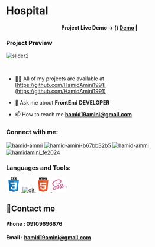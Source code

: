 # Hospital


<h4 align="center">
  <span>Project Live Demo -> () </span>
  <a href="https://hamidamini1991.github.io/Hospital/" target="_blank">Demo</a>
  |

</h4>

### Project Preview
![slider2](https://github.com/HamidAmini1991/Hospital/assets/157976852/fe0fa3e8-bfcb-496f-b013-b792ca6a151d)



<br>




- 👨‍💻 All of my projects are available at [https://github.com/HamidAmini1991](https://github.com/HamidAmini1991)

- 💬 Ask me about **FrontEnd DEVELOPER**

- 📫 How to reach me **hamid19amini@gmail.com**

<h3 align="left">Connect with me:</h3>
<p align="left">
<a href="https://codepen.io/hamid-ammi" target="blank"><img align="center" src="https://raw.githubusercontent.com/rahuldkjain/github-profile-readme-generator/master/src/images/icons/Social/codepen.svg" alt="hamid-ammi" height="30" width="40" /></a>
<a href="https://linkedin.com/in/hamid-amini-b67bb32b5" target="blank"><img align="center" src="https://raw.githubusercontent.com/rahuldkjain/github-profile-readme-generator/master/src/images/icons/Social/linked-in-alt.svg" alt="hamid-amini-b67bb32b5" height="30" width="40" /></a>
<a href="https://stackoverflow.com/users/hamid-ammi" target="blank"><img align="center" src="https://raw.githubusercontent.com/rahuldkjain/github-profile-readme-generator/master/src/images/icons/Social/stack-overflow.svg" alt="hamid-ammi" height="30" width="40" /></a>
<a href="https://instagram.com/hamidamini_fe2024" target="blank"><img align="center" src="https://raw.githubusercontent.com/rahuldkjain/github-profile-readme-generator/master/src/images/icons/Social/instagram.svg" alt="hamidamini_fe2024" height="30" width="40" /></a>
</p>

<h3 align="left">Languages and Tools:</h3>
<p align="left"> <a href="https://www.w3schools.com/css/" target="_blank" rel="noreferrer"> <img src="https://raw.githubusercontent.com/devicons/devicon/master/icons/css3/css3-original-wordmark.svg" alt="css3" width="40" height="40"/> </a> <a href="https://git-scm.com/" target="_blank" rel="noreferrer"> <img src="https://www.vectorlogo.zone/logos/git-scm/git-scm-icon.svg" alt="git" width="40" height="40"/> </a> <a href="https://www.w3.org/html/" target="_blank" rel="noreferrer"> <img src="https://raw.githubusercontent.com/devicons/devicon/master/icons/html5/html5-original-wordmark.svg" alt="html5" width="40" height="40"/> </a> <a href="https://sass-lang.com" target="_blank" rel="noreferrer"> <img src="https://raw.githubusercontent.com/devicons/devicon/master/icons/sass/sass-original.svg" alt="sass" width="40" height="40"/> </a> </p>



## 🔰Contact me
#### Phone : 09109696676
#### Email : hamid19amini@gmail.com
